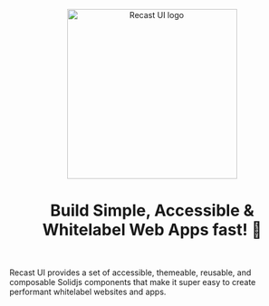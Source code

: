 <p align="center">
  <a href="https://github.com/seed-blocks/recastui">
    <img src="https://raw.githubusercontent.com/seed-blocks/recastui/master/logo/recastui_logo_gh_v1.png?raw=true" alt="Recast UI logo" width="300" />
  </a>
</p>

<h1 align="center">Build Simple, Accessible &amp; Whitelabel Web Apps fast! 🙌</h1>

<br>

Recast UI provides a set of accessible, themeable, reusable, and composable Solidjs
components that make it super easy to create performant whitelabel websites and apps.

